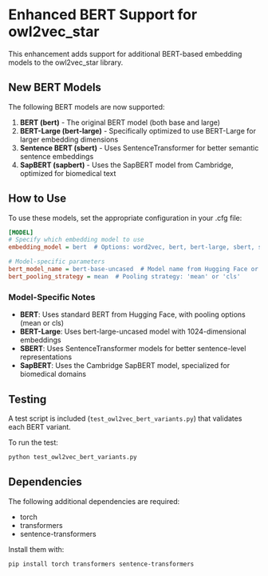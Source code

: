 # Enhanced BERT Support for owl2vec_star

This enhancement adds support for additional BERT-based embedding models to the owl2vec_star library.

## New BERT Models

The following BERT models are now supported:

1. **BERT (bert)** - The original BERT model (both base and large)
2. **BERT-Large (bert-large)** - Specifically optimized to use BERT-Large for larger embedding dimensions
3. **Sentence BERT (sbert)** - Uses SentenceTransformer for better semantic sentence embeddings
4. **SapBERT (sapbert)** - Uses the SapBERT model from Cambridge, optimized for biomedical text

## How to Use

To use these models, set the appropriate configuration in your .cfg file:

```ini
[MODEL]
# Specify which embedding model to use
embedding_model = bert  # Options: word2vec, bert, bert-large, sbert, sapbert

# Model-specific parameters
bert_model_name = bert-base-uncased  # Model name from Hugging Face or SentenceTransformers
bert_pooling_strategy = mean  # Pooling strategy: 'mean' or 'cls'
```

### Model-Specific Notes

- **BERT**: Uses standard BERT from Hugging Face, with pooling options (mean or cls)
- **BERT-Large**: Uses bert-large-uncased model with 1024-dimensional embeddings
- **SBERT**: Uses SentenceTransformer models for better sentence-level representations
- **SapBERT**: Uses the Cambridge SapBERT model, specialized for biomedical domains

## Testing

A test script is included (`test_owl2vec_bert_variants.py`) that validates each BERT variant.

To run the test:

```bash
python test_owl2vec_bert_variants.py
```

## Dependencies

The following additional dependencies are required:

- torch
- transformers
- sentence-transformers

Install them with:

```bash
pip install torch transformers sentence-transformers
```
